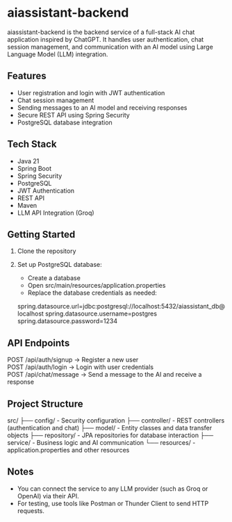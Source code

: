 # aiassistant-backend

aiassistant-backend is the backend service of a full-stack AI chat application inspired by ChatGPT. It handles user authentication, chat session management, and communication with an AI model using Large Language Model (LLM) integration.

## Features

- User registration and login with JWT authentication
- Chat session management
- Sending messages to an AI model and receiving responses
- Secure REST API using Spring Security
- PostgreSQL database integration

## Tech Stack

- Java 21
- Spring Boot
- Spring Security
- PostgreSQL
- JWT Authentication
- REST API
- Maven
- LLM API Integration (Groq)

## Getting Started

1. Clone the repository

2. Set up PostgreSQL database:

   - Create a database
   - Open src/main/resources/application.properties
   - Replace the database credentials as needed:

   spring.datasource.url=jdbc:postgresql://localhost:5432/aiassistant_db@localhost
   spring.datasource.username=postgres
   spring.datasource.password=1234

## API Endpoints

POST   /api/auth/signup      -> Register a new user  
POST   /api/auth/login       -> Login with user credentials  
POST   /api/chat/message     -> Send a message to the AI and receive a response

## Project Structure

src/
├── config/        - Security configuration
├── controller/    - REST controllers (authentication and chat)
├── model/         - Entity classes and data transfer objects
├── repository/    - JPA repositories for database interaction
├── service/       - Business logic and AI communication
└── resources/     - application.properties and other resources

## Notes

- You can connect the service to any LLM provider (such as Groq or OpenAI) via their API.
- For testing, use tools like Postman or Thunder Client to send HTTP requests.
